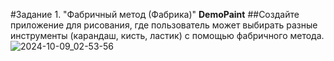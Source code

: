 #Задание 1. "Фабричный метод (Фабрика)" **DemoPaint**
##Создайте приложение для рисования, где пользователь может выбирать разные инструменты (карандаш, кисть, ластик) с помощью фабричного метода. 
![2024-10-09_02-53-56](https://github.com/user-attachments/assets/a371e768-f5c9-4a1a-a241-7bdcbe00a9ee)
